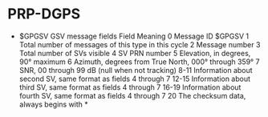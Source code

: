 # PRP-DGPS

- $GPGSV
GSV message fields
Field Meaning
0 Message ID $GPGSV
1 Total number of messages of this type in this cycle
2 Message number
3 Total number of SVs visible
4 SV PRN number
5 Elevation, in degrees, 90° maximum
6 Azimuth, degrees from True North, 000° through 359°
7 SNR, 00 through 99 dB (null when not tracking)
8-11 Information about second SV, same format as fields 4 through 7
12-15 Information about third SV, same format as fields 4 through 7
16-19 Information about fourth SV, same format as fields 4 through 7
20 The checksum data, always begins with *

